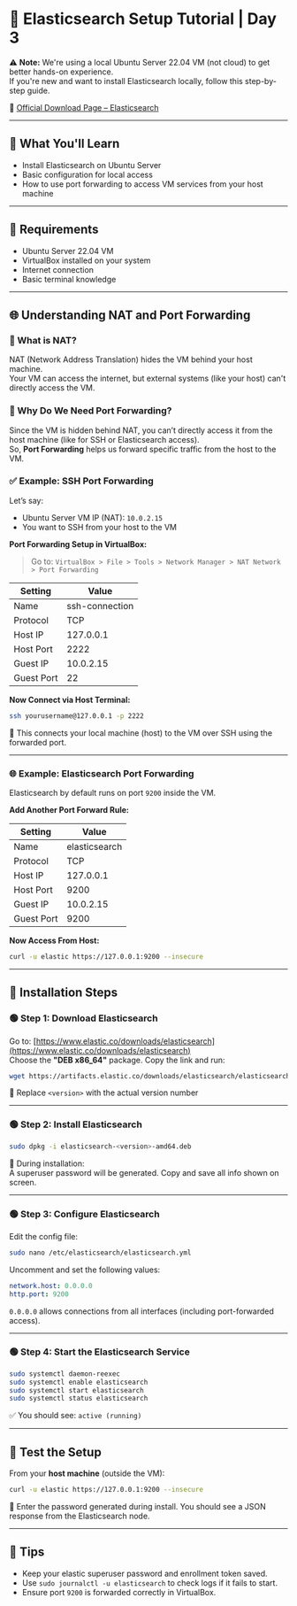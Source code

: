 # 🚀 Elasticsearch Setup Tutorial | Day 3

⚠️ **Note:** We're using a local Ubuntu Server 22.04 VM (not cloud) to get better hands-on experience.  
If you're new and want to install Elasticsearch locally, follow this step-by-step guide.

🔗 [Official Download Page – Elasticsearch](https://www.elastic.co/downloads/elasticsearch)

---

## 🎯 What You'll Learn

- Install Elasticsearch on Ubuntu Server  
- Basic configuration for local access  
- How to use port forwarding to access VM services from your host machine  

---

## 🧰 Requirements

- Ubuntu Server 22.04 VM  
- VirtualBox installed on your system  
- Internet connection  
- Basic terminal knowledge  

---

## 🌐 Understanding NAT and Port Forwarding

### 🧠 What is NAT?

NAT (Network Address Translation) hides the VM behind your host machine.  
Your VM can access the internet, but external systems (like your host) can't directly access the VM.

### 🔁 Why Do We Need Port Forwarding?

Since the VM is hidden behind NAT, you can’t directly access it from the host machine (like for SSH or Elasticsearch access).  
So, **Port Forwarding** helps us forward specific traffic from the host to the VM.

### ✅ Example: SSH Port Forwarding

Let’s say:

- Ubuntu Server VM IP (NAT): `10.0.2.15`  
- You want to SSH from your host to the VM

**Port Forwarding Setup in VirtualBox:**  

> Go to: `VirtualBox > File > Tools > Network Manager > NAT Network > Port Forwarding`  

| Setting     | Value         |
|-------------|---------------|
| Name        | ssh-connection |
| Protocol    | TCP           |
| Host IP     | 127.0.0.1     |
| Host Port   | 2222          |
| Guest IP    | 10.0.2.15     |
| Guest Port  | 22            |

**Now Connect via Host Terminal:**

```bash
ssh yourusername@127.0.0.1 -p 2222
```

🔐 This connects your local machine (host) to the VM over SSH using the forwarded port.

---

### 🌐 Example: Elasticsearch Port Forwarding

Elasticsearch by default runs on port `9200` inside the VM.

**Add Another Port Forward Rule:**

| Setting     | Value         |
|-------------|---------------|
| Name        | elasticsearch |
| Protocol    | TCP           |
| Host IP     | 127.0.0.1     |
| Host Port   | 9200          |
| Guest IP    | 10.0.2.15     |
| Guest Port  | 9200          |

**Now Access From Host:**

```bash
curl -u elastic https://127.0.0.1:9200 --insecure
```

---

## 🔧 Installation Steps

### 🟢 Step 1: Download Elasticsearch

Go to: [https://www.elastic.co/downloads/elasticsearch](https://www.elastic.co/downloads/elasticsearch)  
Choose the **"DEB x86_64"** package. Copy the link and run:

```bash
wget https://artifacts.elastic.co/downloads/elasticsearch/elasticsearch-<version>-amd64.deb
```

📌 Replace `<version>` with the actual version number

---

### 🟢 Step 2: Install Elasticsearch

```bash
sudo dpkg -i elasticsearch-<version>-amd64.deb
```

🔐 During installation:  
A superuser password will be generated. Copy and save all info shown on screen.

---

### 🟢 Step 3: Configure Elasticsearch

Edit the config file:

```bash
sudo nano /etc/elasticsearch/elasticsearch.yml
```

Uncomment and set the following values:

```yaml
network.host: 0.0.0.0
http.port: 9200
```

`0.0.0.0` allows connections from all interfaces (including port-forwarded access).

---

### 🟢 Step 4: Start the Elasticsearch Service

```bash
sudo systemctl daemon-reexec
sudo systemctl enable elasticsearch
sudo systemctl start elasticsearch
sudo systemctl status elasticsearch
```

✅ You should see: `active (running)`

---

## 🧪 Test the Setup

From your **host machine** (outside the VM):

```bash
curl -u elastic https://127.0.0.1:9200 --insecure
```

🔐 Enter the password generated during install. You should see a JSON response from the Elasticsearch node.

---

## 📌 Tips

- Keep your elastic superuser password and enrollment token saved.  
- Use `sudo journalctl -u elasticsearch` to check logs if it fails to start.  
- Ensure port `9200` is forwarded correctly in VirtualBox.